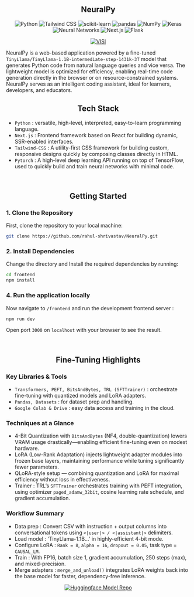 <div align="center">

## NeuralPy

</div>

<div align="center">

![Python](https://img.shields.io/badge/Python-3.9-blue?style=flat&logo=python) 
![Tailwind CSS](https://img.shields.io/badge/Tailwind%20CSS-3.2.0-38B2AC?style=flat&logo=tailwindcss) 
![scikit-learn](https://img.shields.io/badge/scikit--learn-0.24.2-orange?style=flat&logo=scikitlearn)
![pandas](https://img.shields.io/badge/pandas-1.3.3-blue?style=flat&logo=pandas)
![NumPy](https://img.shields.io/badge/NumPy-1.21.2-013243?style=flat&logo=numpy)
![Keras](https://img.shields.io/badge/Keras-2.6.0-D00000?style=flat&logo=keras)
![Neural Networks](https://img.shields.io/badge/Neural%20Networks-Deep%20Learning-blue?style=flat&logo=tensorflow)
![Next.js](https://img.shields.io/badge/Next.js-13.0.0-black?style=flat&logo=nextdotjs)
![Flask](https://img.shields.io/badge/Flask-2.0.1-black?style=flat&logo=flask) 

</div>

<div align="center">
  
[![VISI](https://img.shields.io/badge/VISIT-blue?logo=web&logoColor=white&style=for-the-badge)](https://neural-py.vercel.app/)

</div>

NeuralPy is a web-based application powered by a fine-tuned  `TinyLlama/TinyLlama-1.1B-intermediate-step-1431k-3T`  model that generates Python code from natural language queries and vice versa. The lightweight model is optimized for efficiency, enabling real-time code generation directly in the browser or on resource-constrained systems. NeuralPy serves as an intelligent coding assistant, ideal for learners, developers, and educators.


<div align="center">

## Tech Stack

</div>

- ` Python ` : versatile, high-level, interpreted, easy-to-learn programming language.
- ` Next.js ` : Frontend framework based on React for building dynamic, SSR-enabled interfaces.
- `Tailwind-CSS` : A utility-first CSS framework for building custom, responsive designs quickly by composing classes directly in HTML.
- `Pytorch` : A high-level deep learning API running on top of TensorFlow, used to quickly build and train neural networks with minimal code.

<br>

<div align="center">

## Getting Started

</div>

### 1. Clone the Repository
First, clone the repository to your local machine:


```bash
git clone https://github.com/rahul-shrivastav/NeuralPy.git
```
### 2. Install Dependencies
Change the directory and Install the required dependencies by running:

```bash
cd frontend
npm install
```
### 4. Run the application locally

Now navigate to `/frontend` and run the development frontend server :
```bash
npm run dev
```
Open port `3000` on `localhost` with your browser to see the result. 

<br>
<div align="center">

## Fine-Tuning Highlights

</div>

### Key Libraries & Tools
- ` Transformers, PEFT, BitsAndBytes, TRL (SFTTrainer) ` : orchestrate fine-tuning with quantized models and LoRA adapters.
- ` Pandas, Datasets ` : for dataset prep and handling.
- `Google Colab & Drive` : easy data access and training in the cloud.

### Techniques at a Glance

- 4-Bit Quantization with `BitsAndBytes` (NF4, double-quantization) lowers VRAM usage drastically—enabling efficient fine-tuning even on modest hardware. 
- LoRA (Low-Rank Adaptation) injects lightweight adapter modules into frozen base layers, maintaining performance while tuning significantly fewer parameters. 
- QLoRA-style setup — combining quantization and LoRA for maximal efficiency without loss in effectiveness. 
- Trainer : TRL’s `SFTTrainer` orchestrates training with PEFT integration, using optimizer `paged_adamw_32bit`, cosine learning rate schedule, and gradient accumulation.

### Workflow Summary

- Data prep : Convert CSV with instruction + output columns into conversational tokens using `<|user|> / <|assistant|>` delimiters.
- Load model : 'TinyLlama-1.1B…' in highly-efficient 4-bit mode.
- Configure LoRA : `Rank = 8`, `alpha = 16`, `dropout = 0.05`, task type = `CAUSAL_LM`.
- Train : With FP16, batch size 1, gradient accumulation, 250 steps (max), and mixed-precision.
- Merge adapters : `merge_and_unload()` integrates LoRA weights back into the base model for faster, dependency-free inference.

<div align="center">

[![Huggingface Model Repo](https://img.shields.io/badge/Huggingface%20Model%20Repo-brightgreen?logo=huggingface&logoColor=white&style=for-the-badge)](https://huggingface.co/rahul-shrivastav/Neuralpy-v1)

</div>
